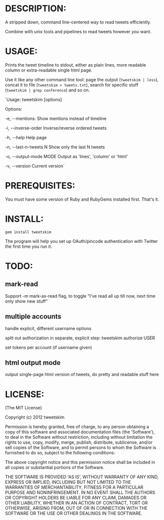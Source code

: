 
DESCRIPTION:
===========

A stripped down, command line-centered way to read tweets
efficiently.

Combine with unix tools and pipelines to read tweets
however *you* want.


USAGE:
======

Prints the tweet timeline to stdout, either as plain lines, more readable column
or extra-readable single html page.

Use it like any other command line tool: page the output (`tweetskim |
less`), concat it to file (`tweetskim > tweets.txt`), search for specific stuff (`tweetskim | grep conference`) and so on.

`Usage: tweetskim [options]

Options:

-e, --mentions:                  Show mentions instead of timeline

-i, --inverse-order              Inverse/reverse ordered tweets

-h, --help                       Help page

-n, --last-n-tweets N            Show only the last N tweets

-o, --output-mode MODE           Output as 'lines', 'column' or 'html'

-v, --version                    Current version`


PREREQUISITES:
==============

You must have some version of Ruby and RubyGems installed first. That's it.


INSTALL:
========

`gem install tweetskim`

The program will help you set up OAuth/pincode authentication with Twitter
the first time you run it.


TODO:
=====


mark-read
----

Support -m mark-as-read flag, to toggle "I've read all up till now,
next time only show new stuff"

multiple accounts
------

handle explicit, different username options

split out authorization in separate, explicit step: tweetskim authorize USER

set tokens per account (if username given)

html output mode
-----

output single-page html version of tweets, do pretty and readable stuff here


LICENSE:
========

(The MIT License)

Copyright (c) 2012 tweetskim

Permission is hereby granted, free of charge, to any person obtaining
a copy of this software and associated documentation files (the
'Software'), to deal in the Software without restriction, including
without limitation the rights to use, copy, modify, merge, publish,
distribute, sublicense, and/or sell copies of the Software, and to
permit persons to whom the Software is furnished to do so, subject to
the following conditions:

The above copyright notice and this permission notice shall be
included in all copies or substantial portions of the Software.

THE SOFTWARE IS PROVIDED 'AS IS', WITHOUT WARRANTY OF ANY KIND,
EXPRESS OR IMPLIED, INCLUDING BUT NOT LIMITED TO THE WARRANTIES OF
MERCHANTABILITY, FITNESS FOR A PARTICULAR PURPOSE AND NONINFRINGEMENT.
IN NO EVENT SHALL THE AUTHORS OR COPYRIGHT HOLDERS BE LIABLE FOR ANY
CLAIM, DAMAGES OR OTHER LIABILITY, WHETHER IN AN ACTION OF CONTRACT,
TORT OR OTHERWISE, ARISING FROM, OUT OF OR IN CONNECTION WITH THE
SOFTWARE OR THE USE OR OTHER DEALINGS IN THE SOFTWARE.
